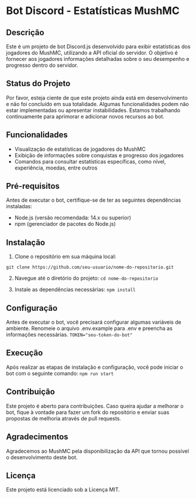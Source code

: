 # Bot Discord - Estatísticas MushMC

## Descrição

Este é um projeto de bot Discord.js desenvolvido para exibir estatísticas dos jogadores do MushMC, utilizando a API oficial do servidor. O objetivo é fornecer aos jogadores informações detalhadas sobre o seu desempenho e progresso dentro do servidor.

## Status do Projeto

Por favor, esteja ciente de que este projeto ainda está em desenvolvimento e não foi concluído em sua totalidade. Algumas funcionalidades podem não estar implementadas ou apresentar instabilidades. Estamos trabalhando continuamente para aprimorar e adicionar novos recursos ao bot.

## Funcionalidades

- Visualização de estatísticas de jogadores do MushMC
- Exibição de informações sobre conquistas e progresso dos jogadores
- Comandos para consultar estatísticas específicas, como nível, experiência, moedas, entre outros

## Pré-requisitos

Antes de executar o bot, certifique-se de ter as seguintes dependências instaladas:

- Node.js (versão recomendada: 14.x ou superior)
- npm (gerenciador de pacotes do Node.js)

## Instalação

1. Clone o repositório em sua máquina local:

`git clone https://github.com/seu-usuario/nome-do-repositorio.git`

2. Navegue até o diretório do projeto:
`cd nome-do-repositorio`

3. Instale as dependências necessárias:
`npm install`

## Configuração
Antes de executar o bot, você precisará configurar algumas variáveis de ambiente. Renomeie o arquivo .env.example para .env e preencha as informações necessárias.
`TOKEN="seu-token-do-bot"`

## Execução
Após realizar as etapas de instalação e configuração, você pode iniciar o bot com o seguinte comando:
`npm run start`

## Contribuição
Este projeto é aberto para contribuições. Caso queira ajudar a melhorar o bot, fique à vontade para fazer um fork do repositório e enviar suas propostas de melhoria através de pull requests.

## Agradecimentos
Agradecemos ao MushMC pela disponibilização da API que tornou possível o desenvolvimento deste bot.

## Licença
Este projeto está licenciado sob a Licença MIT.
